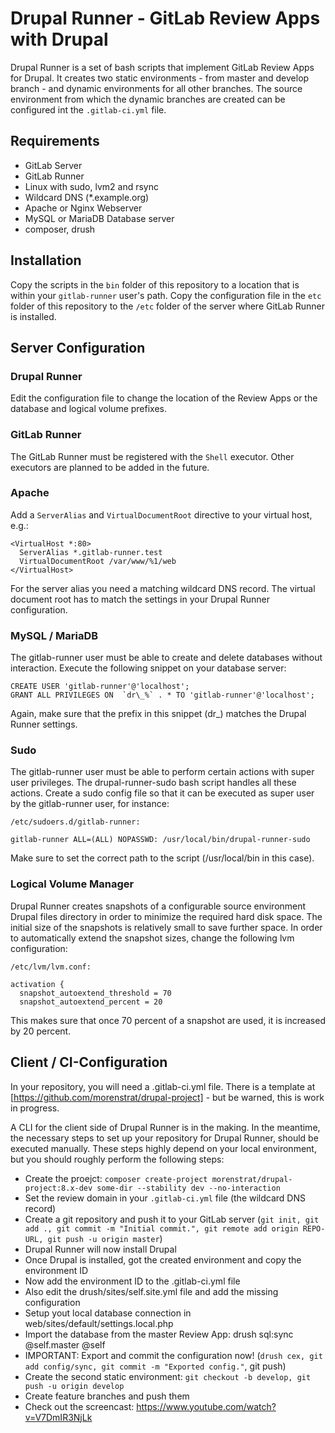 # Drupal Runner - GitLab Review Apps with Drupal

Drupal Runner is a set of bash scripts that implement GitLab Review Apps for Drupal. It creates two static environments - from master and develop branch - and dynamic environments for all other branches. The source environment from which the dynamic branches are created can be configured int the `.gitlab-ci.yml` file.

## Requirements

* GitLab Server
* GitLab Runner
* Linux with sudo, lvm2 and rsync
* Wildcard DNS (*.example.org)
* Apache or Nginx Webserver
* MySQL or MariaDB Database server
* composer, drush

## Installation

Copy the scripts in the `bin` folder of this repository to a location that is within your `gitlab-runner` user's path.
Copy the configuration file in the `etc` folder of this repository to the `/etc` folder of the server where GitLab Runner is installed.

## Server Configuration

### Drupal Runner

Edit the configuration file to change the location of the Review Apps or the database and logical volume prefixes.

### GitLab Runner

The GitLab Runner must be registered with the `Shell` executor. Other executors are planned to be added in the future.

### Apache

Add a `ServerAlias` and `VirtualDocumentRoot` directive to your virtual host, e.g.:

```
<VirtualHost *:80>
  ServerAlias *.gitlab-runner.test
  VirtualDocumentRoot /var/www/%1/web
</VirtualHost>
```

For the server alias you need a matching wildcard DNS record. The virtual document root has to match the settings in your Drupal Runner configuration.

### MySQL / MariaDB

The gitlab-runner user must be able to create and delete databases without interaction. Execute the following snippet on your database server:

```
CREATE USER 'gitlab-runner'@'localhost';
GRANT ALL PRIVILEGES ON  `dr\_%` . * TO 'gitlab-runner'@'localhost';
```

Again, make sure that the prefix in this snippet (dr_) matches the Drupal Runner settings.

### Sudo

The gitlab-runner user must be able to perform certain actions with super user privileges. The drupal-runner-sudo bash script handles all these actions. Create a sudo config file so that it can be executed as super user by the gitlab-runner user, for instance:

```
/etc/sudoers.d/gitlab-runner:

gitlab-runner ALL=(ALL) NOPASSWD: /usr/local/bin/drupal-runner-sudo
```

Make sure to set the correct path to the script (/usr/local/bin in this case).

### Logical Volume Manager

Drupal Runner creates snapshots of a configurable source environment Drupal files directory in order to minimize the required hard disk space. The initial size of the snapshots is relatively small to save further space. In order to automatically extend the snapshot sizes, change the following lvm configuration:

```
/etc/lvm/lvm.conf:

activation {
  snapshot_autoextend_threshold = 70
  snapshot_autoextend_percent = 20
```

This makes sure that once 70 percent of a snapshot are used, it is increased by 20 percent.

## Client / CI-Configuration

In your repository, you will need a .gitlab-ci.yml file. There is a template at [https://github.com/morenstrat/drupal-project] - but be warned, this is work in progress.

A CLI for the client side of Drupal Runner is in the making. In the meantime, the necessary steps to set up your repository for Drupal Runner, should be executed manually. These steps highly depend on your local environment, but you should roughly perform the following steps:

* Create the proejct: `composer create-project morenstrat/drupal-project:8.x-dev some-dir --stability dev --no-interaction`
* Set the review domain in your `.gitlab-ci.yml` file (the wildcard DNS record)
* Create a git repository and push it to your GitLab server (`git init, git add ., git commit -m "Initial commit.", git remote add origin REPO-URL, git push -u origin master`)
* Drupal Runner will now install Drupal
* Once Drupal is installed, got the created environment and copy the environment ID
* Now add the environment ID to the .gitlab-ci.yml file
* Also edit the drush/sites/self.site.yml file and add the missing configuration
* Setup yout local database connection in web/sites/default/settings.local.php
* Import the database from the master Review App: drush sql:sync @self.master @self
* IMPORTANT: Export and commit the configuration now! (`drush cex, git add config/sync, git commit -m "Exported config."`, git push)
* Create the second static environment: `git checkout -b develop, git push -u origin develop`
* Create feature branches and push them
* Check out the screencast: https://www.youtube.com/watch?v=V7DmIR3NjLk